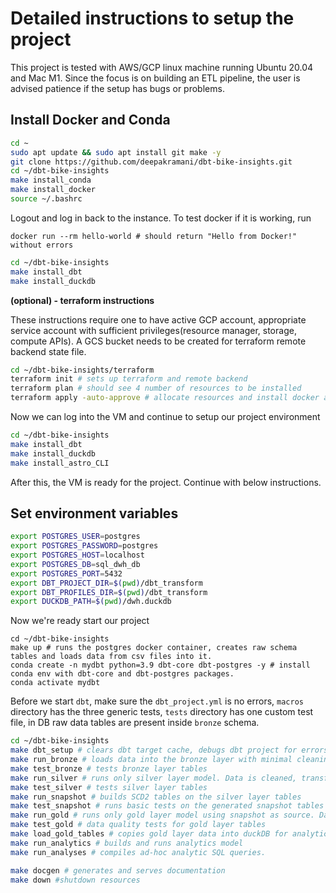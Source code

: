 # Detailed instructions to setup the project

This project is tested with AWS/GCP linux machine running Ubuntu 20.04 and Mac M1. Since the focus is on building an ETL pipeline, the user is advised patience if the setup has bugs or problems.

## Install Docker and Conda

```{.bash filename="Clone, install docker and conda"}
cd ~
sudo apt update && sudo apt install git make -y
git clone https://github.com/deepakramani/dbt-bike-insights.git
cd ~/dbt-bike-insights
make install_conda
make install_docker
source ~/.bashrc
```

Logout and log in back to the instance. To test docker if it is working, run
```
docker run --rm hello-world # should return "Hello from Docker!" without errors
```

```{.bash filename="install dbt, duckdb and astronomer CLI"}
cd ~/dbt-bike-insights
make install_dbt
make install_duckdb
```

**(optional) - terraform instructions**

These instructions require one to have active GCP account, appropriate service account with sufficient privileges(resource manager, storage, compute APIs). A GCS bucket needs to be created for terraform remote backend state file.

```{.bash filename="Terraform instructions"}
cd ~/dbt-bike-insights/terraform
terraform init # sets up terraform and remote backend
terraform plan # should see 4 number of resources to be installed
terraform apply -auto-approve # allocate resources and install docker and conda
```

Now we can log into the VM and continue to setup our project environment

```{.bash filename="install dbt, duckdb and astronomer CLI"}
cd ~/dbt-bike-insights
make install_dbt
make install_duckdb
make install_astro_CLI

```

After this, the VM is ready for the project. Continue with below instructions.

## Set environment variables

```{.bash filename="export env variables"}
export POSTGRES_USER=postgres                             
export POSTGRES_PASSWORD=postgres 
export POSTGRES_HOST=localhost 
export POSTGRES_DB=sql_dwh_db 
export POSTGRES_PORT=5432 
export DBT_PROJECT_DIR=$(pwd)/dbt_transform 
export DBT_PROFILES_DIR=$(pwd)/dbt_transform 
export DUCKDB_PATH=$(pwd)/dwh.duckdb
```

Now we're ready start our project

```
cd ~/dbt-bike-insights
make up # runs the postgres docker container, creates raw schema tables and loads data from csv files into it.
conda create -n mydbt python=3.9 dbt-core dbt-postgres -y # install conda env with dbt-core and dbt-postgres packages.
conda activate mydbt

```

Before we start `dbt`, make sure the `dbt_project.yml` is no errors, `macros` directory has the three generic tests, `tests` directory has one custom test file, in DB raw data tables are present inside `bronze` schema. 

```{.bash filename="run dbt commands"}
cd ~/dbt-bike-insights 
make dbt_setup # clears dbt target cache, debugs dbt project for errors and installs dependencies
make run_bronze # loads data into the bronze layer with minimal cleaning
make test_bronze # tests bronze layer tables
make run_silver # runs only silver layer model. Data is cleaned, transformed and enriched.
make test_silver # tests silver layer tables
make run_snapshot # builds SCD2 tables on the silver layer tables
make test_snapshot # runs basic tests on the generated snapshot tables
make run_gold # runs only gold layer model using snapshot as source. Data is ready for business.
make test_gold # data quality tests for gold layer tables
make load_gold_tables # copies gold layer data into duckDB for analytics
make run_analytics # builds and runs analytics model
make run_analyses # compiles ad-hoc analytic SQL queries.

make docgen # generates and serves documentation
make down #shutdown resources
```